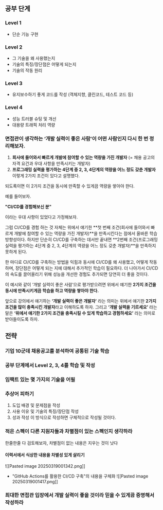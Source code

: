 ## 공부 단계

### Level 1
- 단순 기능 구현

### Level 2
- 그 기술을 왜 사용했는지
- 기술의 특징/장단점은 어떻게 되는지
- 기술의 작동 원리

### Level 3
- 유지보수하기 좋게 코드를 작성 (객체지향, 클린코드, 테스트 코드 등)

### Level 4
- 성능 트러블 슈팅 및 개선
- 대용량 트래픽 처리 역량

### 면접관이 생각하는 ‘개발 실력이 좋은 사람’이 어떤 사람인지 다시 한 번 정리해보자.
1. **회사에 들어와서 빠르게 개발에 참여할 수 있는 역량을 가진 개발자**
    (= 채용 공고의 자격 요건과 우대 사항을 만족시키는 개발자)
2. **프로그래밍 실력을 평가하는 4단계 중 2, 3, 4단계의 역량을 어느 정도 갖춘 개발자**
이렇게 2가지 조건이 있다고 설명했다.

되도록이면 이 2가지 조건을 동시에 만족할 수 있게끔 역량을 쌓아야 한다.

예를 들어보자.

**"CI/CD를 경험해보신 분"**

이라는 우대 사항이 있었다고 가정해보자.

그럼 CI/CD를 경험 하는 것 자체는 위에서 얘기한 **첫 번째 조건(회사에 들어와서 빠르게 개발에 참여할 수 있는 역량을 가진 개발자)**을 만족시킨다는 점에서 올바른 학습 방향성이다. 하지만 단순히 CI/CD를 구축하는 데서만 끝내면 **2번째 조건(프로그래밍 실력을 평가하는 4단계 중 2, 3, 4단계의 역량을 어느 정도 갖춘 개발자)**을 만족하지 못하게 된다.

한 마디로 CI/CD를 구축하는 방법을 익힘과 동시에 CI/CD를 왜 사용했고, 어떻게 작동하며, 장단점은 어떻게 되는 지에 대해서 추가적인 학습이 필요하다. 더 나아가서 CI/CD의 속도를 끌어올리기 위해 성능을 개선한 경험도 추가되면 당연히 더 좋을 것이다.

이 예시와 같이 ‘개발 실력이 좋은 사람’으로 평가받으려면 위에서 얘기한 **2가지 조건을 동시에 만족시키게끔 학습을 하고 역량을 쌓아야 한다.**

앞으로 강의에서 얘기하는 **‘개발 실력이 좋은 개발자’** 라는 의미는 위에서 얘기한 **2가지 조건을 많이 충족시킨 개발자**라고 이해하도록 하자. 그리고 **‘개발 실력을 기르세요’** 라는 말은 **‘위에서 얘기한 2가지 조건을 충족시킬 수 있게 학습하고 경험하세요’** 라는 의미로 받아들이도록 하자.

## 전략

### 기업 10군데 채용공고를 분석하여 공통된 기술 학습
### 공부 단계에서 Level 2, 3, 4를 학습 및 작성
### 임팩트 있는 몇 가지의 기술을 어필
### 추상어 피하기
1. 도입 배경 및 문제점을 작성
2. 사용 이유 및 기술의 특징/장단점 작성
3. 성과 작성
이 방식으로 작성하면 구체적으로 작성될 것이다.
### 적은 스펙이 다른 지원자들과 차별점이 있는 스펙인지 생각하라
한줄한줄 다 검토해보자, 차별점이 없는 내용은 지우는 것이 낫다

#### 이력서에서 식상한 내용을 차별성 있게 살리기
![[Pasted image 20250319001342.png]]

- "GitHub Actions를 활용한 CI/CD 구축"의 내용을 구체화
![[Pasted image 20250319001417.png]]

### 최대한 면접관 입장에서 개발 실력이 좋을 것이라 믿을 수 있게끔 증명해서 작성하라